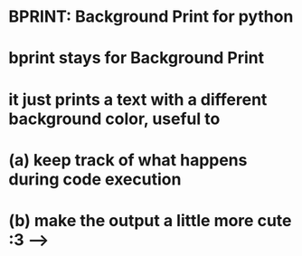 # BPRINT: Background Print for python

# bprint stays for Background Print
# it just prints a text with a different background color, useful to
# (a) keep track of what happens during code execution
# (b) make the output a little more cute :3 -->